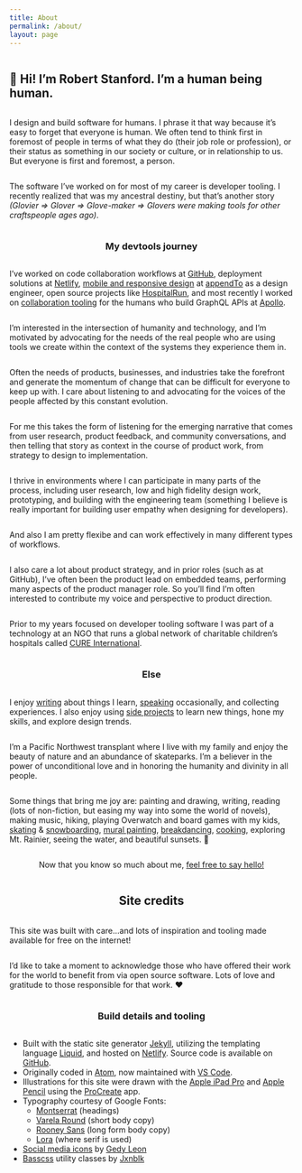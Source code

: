 ```yaml
---
title: About
permalink: /about/
layout: page
---
```


<div class="about-wrapper">
<h2 id="human-being-human">👋 Hi! I’m Robert Stanford. I’m a human being human.</h2>

<p>I design and build software for humans. I phrase it that way because it’s easy to forget that everyone is human. We often tend to think first in foremost of people in terms of what they do (their job role or profession), or their status as something in our society or culture, or in relationship to us. But everyone is first and foremost, a person.</p>

<p>The software I’ve worked on for most of my career is developer tooling. I recently realized that was my ancestral destiny, but that’s another story <em>(Glovier =&gt; Glover =&gt; Glove-maker =&gt; Glovers were making tools for other craftspeople ages ago)</em>.</p>

<h3 id="my-devtools-journey">My devtools journey</h3>

<p>I’ve worked on code collaboration workflows at <a href="https://blog.github.com/2016-12-07-introducing-review-requests/">GitHub</a>, deployment solutions at <a href="https://www.netlify.com/">Netlify</a>, <a href="/case-studies/appendto/implementing-the-responsive-redesign-of-time-com/">mobile and responsive design</a> at <a href="http://appendto.com/">appendTo</a> as a design engineer, open source projects like <a href="http://hospitalrun.io/">HospitalRun</a>, and most recently I worked on <a href="https://www.apollographql.com/blog/announcement/platform/introducing-the-apollo-explorer/">collaboration tooling</a> for the humans who build GraphQL APIs at <a href="https://www.apollographql.com/">Apollo</a>.</p>

<p>I’m interested in the intersection of humanity and technology, and I’m motivated by advocating for the needs of the real people who are using tools we create within the context of the systems they experience them in.</p>

<p>Often the needs of products, businesses, and industries take the forefront and generate the momentum of change that can be difficult for everyone to keep up with. I care about listening to and advocating for the voices of the people affected by this constant evolution.</p>

<p>For me this takes the form of listening for the emerging narrative that comes from user research, product feedback, and community conversations, and then telling that story as context in the course of product work, from strategy to design to implementation.</p>

<p>I thrive in environments where I can participate in many parts of the process, including user research, low and high fidelity design work, prototyping, and building with the engineering team (something I believe is really important for building user empathy when designing for developers).</p>

<p>And also I am pretty flexibe and can work effectively in many different types of workflows.</p>

<p>I also care a lot about product strategy, and in prior roles (such as at GitHub), I’ve often been the product lead on embedded teams, performing many aspects of the product manager role. So you’ll find I’m often interested to contribute my voice and perspective to product direction.</p>

<p>Prior to my years focused on developer tooling software I was part of a technology at an NGO that runs a global network of charitable children’s hospitals called <a href="http://cure.org/">CURE International</a>.</p>

<h3 id="else">Else</h3>

<p>I enjoy <a href="/writing/">writing</a> about things I learn, <a href="http://github.com/jglovier/speaking">speaking</a> occasionally, and collecting experiences. I also enjoy using <a href="/#projects">side projects</a> to learn new things, hone my skills, and explore design trends.</p>

<p>I’m a Pacific Northwest transplant where I live with my family and enjoy the beauty of nature and an abundance of skateparks. I’m a believer in the power of unconditional love and in honoring the humanity and divinity in all people.</p>

<p>Some things that bring me joy are: painting and drawing, writing, reading (lots of non-fiction, but easing my way into some the world of novels), making music, hiking, playing Overwatch and board games with my kids, <a href="https://www.youtube.com/watch?v=FHG2lUYlUs8">skating</a> &amp; <a href="/post-images/boyceparkrail.jpg">snowboarding</a>, <a href="https://www.youtube.com/watch?v=SUqVSPFgMcw">mural painting</a>, <a href="/post-images/bboy-jag.jpg">breakdancing</a>, <a href="http://joelglovier.com/writing/food/">cooking</a>, exploring Mt. Rainier, seeing the water, and beautiful sunsets. 🌅</p>

<p>Now that you know so much about me, <a href="http://twitter.com/home?status=@jglovier%20Hi%20Joel!">feel free to say hello!</a></p>

<h2 id="site-credits">Site credits</h2>

<p>This site was built with care…and lots of inspiration and tooling made available for free on the internet!</p>

<p>I’d like to take a moment to acknowledge those who have offered their work for the world to benefit from via open source software. Lots of love and gratitude to those responsible for that work. ❤️</p>

<h3 id="build-details-and-tooling">Build details and tooling</h3>

<ul>
  <li>Built with the static site generator <a href="https://jekyllrb.com/">Jekyll</a>, utilizing the templating language <a href="http://shopify.github.io/liquid/">Liquid</a>, and hosted on <a href="https://www.netlify.com/">Netlify</a>. Source code is available on <a href="https://github.com/jglovier/jglovier.github.io/">GitHub</a>.</li>
  <li>Originally coded in <a href="https://atom.io/">Atom</a>, now maintained with <a href="https://code.visualstudio.com/">VS Code</a>.</li>
  <li>Illustrations for this site were drawn with the <a href="https://amzn.to/2G25JTT">Apple iPad Pro</a> and <a href="https://amzn.to/2G5h69G">Apple Pencil</a> using the <a href="https://itunes.apple.com/us/app/procreate/id425073498?mt=8">ProCreate</a> app.</li>
  <li>Typography courtesy of Google Fonts:
    <ul>
      <li><a href="https://fonts.google.com/specimen/Montserrat">Montserrat</a> (headings)</li>
      <li><a href="https://fonts.google.com/specimen/Varela+Round">Varela Round</a> (short body copy)</li>
      <li><a href="https://typekit.com/fonts/rooney-sans">Rooney Sans</a> (long form body copy)</li>
      <li><a href="https://fonts.google.com/specimen/Lora">Lora</a> (where serif is used)</li>
    </ul>
  </li>
  <li><a href="https://creativemarket.com/gedy/21158-Vector-Social-Media-Icons-Bundle">Social media icons</a> by <a href="https://creativemarket.com/gedy">Gedy Leon</a></li>
  <li><a href="http://basscss.com/">Basscss</a> utility classes by <a href="http://jxnblk.com/">Jxnblk</a></li>
</ul>


</div>

<style>
    .about-wrapper {
        display: flex;
        justify-content: center;
        align-items: center;
        flex-direction: column;
    }
</style>